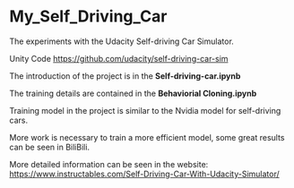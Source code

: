 # My_Self_Driving_Car
The experiments with the Udacity Self-driving Car Simulator.

Unity Code https://github.com/udacity/self-driving-car-sim

The introduction of the project is in the **Self-driving-car.ipynb**

The training details are contained in the **Behaviorial Cloning.ipynb**

Training model in the project is similar to the Nvidia model for self-driving cars.

More work is necessary to train a more efficient model, some great results can be seen in BiliBili. 

More detailed information can be seen in the website: https://www.instructables.com/Self-Driving-Car-With-Udacity-Simulator/
